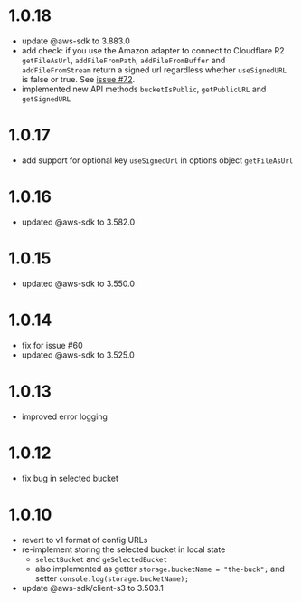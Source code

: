# 1.0.18
- update @aws-sdk to 3.883.0
- add check: if you use the Amazon adapter to connect to Cloudflare R2 `getFileAsUrl`, `addFileFromPath`, `addFileFromBuffer` and `addFileFromStream` return a signed url regardless whether `useSignedURL` is false or true. See [issue #72](https://github.com/tweedegolf/storage-abstraction/issues/72). 
- implemented new API methods `bucketIsPublic`, `getPublicURL` and `getSignedURL`

# 1.0.17
- add support for optional key `useSignedUrl` in options object `getFileAsUrl`

# 1.0.16
- updated @aws-sdk to 3.582.0

# 1.0.15
- updated @aws-sdk to 3.550.0

# 1.0.14
- fix for issue #60
- updated @aws-sdk to 3.525.0

# 1.0.13
- improved error logging

# 1.0.12
- fix bug in selected bucket

# 1.0.10
- revert to v1 format of config URLs
- re-implement storing the selected bucket in local state
  - `selectBucket` and `geSelectedBucket`
  - also implemented as getter
    `storage.bucketName = "the-buck";` and setter `console.log(storage.bucketName);`
- update @aws-sdk/client-s3 to 3.503.1

